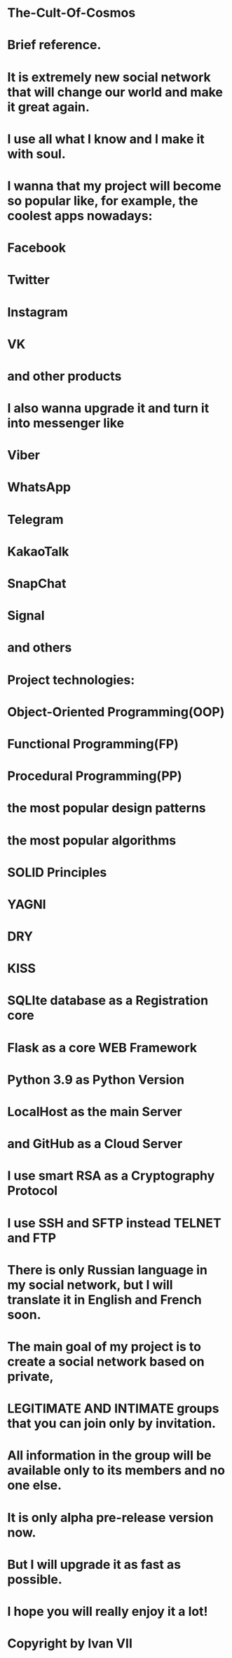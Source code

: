 # The-Cult-Of-Cosmos

# Brief reference.

# It is extremely new social network that will change our world and make it great again.

# I use all what I know and I make it with soul.

# I wanna that my project will become so popular like, for example, the coolest apps nowadays:

# Facebook

# Twitter

# Instagram

# VK

# and other products

# I also wanna upgrade it and turn it into messenger like

# Viber

# WhatsApp

# Telegram

# KakaoTalk

# SnapChat

# Signal

# and others

# Project technologies:

# Object-Oriented Programming(OOP)

# Functional Programming(FP)

# Procedural Programming(PP)

# the most popular design patterns

# the most popular algorithms

# SOLID Principles

# YAGNI

# DRY

# KISS

# SQLIte database as a Registration core

# Flask as a core WEB Framework

# Python 3.9 as Python Version

# LocalHost as the main Server

# and GitHub as a Cloud Server

# I use smart RSA as a Cryptography Protocol

# I use SSH and SFTP instead TELNET and FTP

# There is only Russian language in my social network, but I will translate it in English and French soon.

# The main goal of my project is to create a social network based on private,

# LEGITIMATE AND INTIMATE groups that you can join only by invitation.

# All information in the group will be available only to its members and no one else.

# It is only alpha pre-release version now.

# But I will upgrade it as fast as possible.

# I hope you will really enjoy it a lot!

# Copyright by Ivan VII
